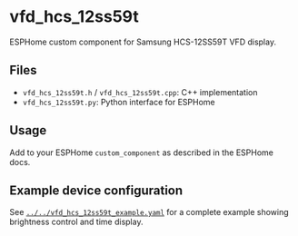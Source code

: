 # vfd_hcs_12ss59t

ESPHome custom component for Samsung HCS-12SS59T VFD display.

## Files
- `vfd_hcs_12ss59t.h` / `vfd_hcs_12ss59t.cpp`: C++ implementation
- `vfd_hcs_12ss59t.py`: Python interface for ESPHome

## Usage
Add to your ESPHome `custom_component` as described in the ESPHome docs.

## Example device configuration

See [`../../vfd_hcs_12ss59t_example.yaml`](../../vfd_hcs_12ss59t_example.yaml) for a complete example showing brightness control and time display.
